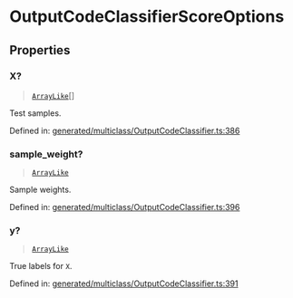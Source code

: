 # OutputCodeClassifierScoreOptions

## Properties

### X?

> [`ArrayLike`](../types/ArrayLike.md)[]

Test samples.

Defined in:  [generated/multiclass/OutputCodeClassifier.ts:386](https://github.com/transitive-bullshit/scikit-learn-ts/blob/b59c1ff/packages/sklearn/src/generated/multiclass/OutputCodeClassifier.ts#L386)

### sample\_weight?

> [`ArrayLike`](../types/ArrayLike.md)

Sample weights.

Defined in:  [generated/multiclass/OutputCodeClassifier.ts:396](https://github.com/transitive-bullshit/scikit-learn-ts/blob/b59c1ff/packages/sklearn/src/generated/multiclass/OutputCodeClassifier.ts#L396)

### y?

> [`ArrayLike`](../types/ArrayLike.md)

True labels for `X`.

Defined in:  [generated/multiclass/OutputCodeClassifier.ts:391](https://github.com/transitive-bullshit/scikit-learn-ts/blob/b59c1ff/packages/sklearn/src/generated/multiclass/OutputCodeClassifier.ts#L391)
